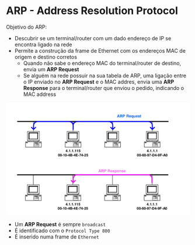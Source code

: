 # ARP - Address Resolution Protocol

Objetivo do ARP:

- Descubrir se um terminal/router com um dado endereço de IP se encontra ligado na rede
- Permite a construção da frame de Ethernet com os endereços MAC de origem e destino corretos
	- Quando não sabe o endereço MAC do terminal/router de destino, envia um **ARP Request**
	- Se alguém na rede possuir na sua tabela de ARP, uma ligação entre o IP enviado no **ARP Request** e o MAC addres, envia uma **ARP Response** para o terminal/router que enviou o pedido, indicando o MAC address

		
![ARP Request and Response](../pictures/arp_request_response.png)

- Um **ARP Request** é sempre `broadcast`
- É identificado com o `Protocol Type 800`
- É inserido numa frame de `Ethernet`

